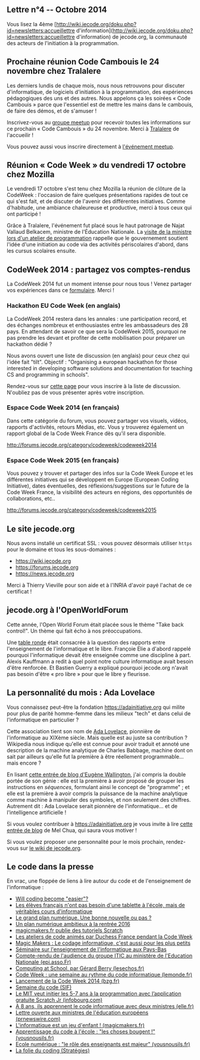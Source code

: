 ## Lettre n°4 \-- Octobre 2014

Vous lisez la 4ème
[http://wiki.jecode.org/doku.php?id=newsletters:accueillettre d\'information](http://wiki.jecode.org/doku.php?id=newsletters:accueillettre d'information)
de jecode.org, la communauté des acteurs de l\'initiation à la
programmation.

## Prochaine réunion Code Cambouis le 24 novembre chez Tralalere

Les derniers lundis de chaque mois, nous nous retrouvons pour discuter
d\'informatique, de logiciels d\'initiation à la programmation, des
expériences pédagogiques des uns et des autres. Nous appelons ça les
soirées « Code Cambouis » parce que l\'essentiel est de mettre les mains
dans le cambouis, de faire des démos, et de s\'amuser !

Inscrivez-vous au [groupe meetup](http://www.meetup.com/Code-Cambouis/)
pour recevoir toutes les informations sur ce prochain « Code Cambouis »
du 24 novembre. Merci à [Tralalere](http://www.tralalere.com/) de
l\'accueilir !

Vous pouvez aussi vous inscrire directement à [l\'événement
meetup](http://www.meetup.com/Code-Cambouis/events/218280762/).

## Réunion « Code Week » du vendredi 17 octobre chez Mozilla

Le vendredi 17 octobre s\'est tenu chez Mozilla la réunion de clôture de
la CodeWeek : l\'occasion de faire quelques présentations rapides de
tout ce qui s\'est fait, et de discuter de l\'avenir des différentes
initiatives. Comme d\'habitude, une ambiance chaleureuse et productive,
merci à tous ceux qui ont participé !

Grâce à Tralalere, l\'événement fut placé sous le haut patronage de
Najat Vallaud Belkacem, ministre de l\'Éducation Nationale. La [visite
de la ministre lors d\'un atelier de
programmation](http://www.najat-vallaud-belkacem.com/2014/10/15/la-semaine-du-code-en-europe-sous-le-haut-patronage-de-najat-vallaud-belkacem/)
rappelle que le gouvernement soutient l\'idée d\'une initiation au code
via des activités périscolaires d\'abord, dans les cursus scolaires
ensuite.

## CodeWeek 2014 : partagez vos comptes-rendus

La CodeWeek 2014 fut un moment intense pour nous tous ! Venez partager
vos expériences dans ce
[formulaire](https://docs.google.com/forms/d/18Xgbtd-awsZ6TXA79O95DupmnLEq05hpjX_4-brwVMw/viewform).
Merci !

### Hackathon EU Code Week (en anglais)

La CodeWeek 2014 restera dans les annales : une participation record, et
des échanges nombreux et enthousiastes entre les ambassadeurs des 28
pays. En attendant de savoir ce que sera la CodeWeek 2015, pourquoi ne
pas prendre les devant et profiter de cette mobilisation pour préparer
un hackathon dédié ?

Nous avons ouvert une liste de discussion (en anglais) pour ceux chez
qui l\'idée fait \"tilt\". Objectif : \"Organising a european hackathon
for those interested in developing software solutions and documentation
for teaching CS and programming in schools\".

Rendez-vous sur [cette
page](http://listes.jecode.org/cgi-bin/mailman/listinfo/codeweek-hackathon)
pour vous inscrire à la liste de discussion. N\'oubliez pas de vous
présenter après votre inscription.

### Espace Code Week 2014 (en français)

Dans cette catégorie du forum, vous pouvez partager vos visuels, vidéos,
rapports d\'activités, retours Médias, etc. Vous y trouverez également
un rapport global de la Code Week France dès qu\'il sera disponible.

<http://forums.jecode.org/category/codeweek/codeweek2014>

### Espace Code Week 2015 (en français)

Vous pouvez y trouver et partager des infos sur la Code Week Europe et
les différentes initiatives qui se développent en Europe (European
Coding Initiative), dates éventuelles, des réflexions/suggestions sur le
future de la Code Week France, la visibilité des acteurs en régions, des
opportunités de collaborations, etc..

<http://forums.jecode.org/category/codeweek/codeweek2015>

## Le site jecode.org

Nous avons installé un certificat SSL : vous pouvez désormais utiliser
`https` pour le domaine et tous les sous-domaines :

-   <https://wiki.jecode.org>
-   <https://forums.jecode.org>
-   <https://news.jecode.org>

Merci à Thierry Vieville pour son aide et à l\'INRIA d\'avoir payé
l\'achat de ce certificat !

## jecode.org à l\'OpenWorldForum

Cette année, l\'Open World Forum était placée sous le thème \"Take back
control!\". Un thème qui fait écho à nos préoccupations.

Une [table
ronde](http://www.openworldforum.paris/fr/tracks/education-vocational-training#talk_328)
était consacrée à la question des rapports entre l\'enseignement de
l\'informatique et le libre. Françoie Elie a d\'abord rappelé pourquoi
l\'informatique devait être enseignée comme une discipline à part.
Alexis Kauffmann a redit à quel point notre culture informatique avait
besoin d\'être renforcée. Et Bastien Guerry a expliqué pourquoi
jecode.org n\'avait pas besoin d\'être « pro libre » pour que le libre y
fleurisse.

## La personnalité du mois : Ada Lovelace

Vous connaissez peut-être la fondation <https://adainitiative.org> qui
milite pour plus de parité homme-femme dans les milieux \"tech\" et dans
celui de l\'informatique en particulier ?

Cette association tient son nom de [Ada
Lovelace](http://fr.wikipedia.org/wiki/Ada_Lovelace), pionnière de
l\'informatique au XIXème siècle. Mais quelle est au juste sa
contribution ? Wikipedia nous indique qu\'elle est connue pour avoir
traduit et annoté une description de la machine analytique de Charles
Babbage, machine dont on sait par ailleurs qu\'elle fut la première à
être réellement programmable\... mais encore ?

En lisant [cette entrée de blog d\'Eugène
Wallington](http://www.cs.uni.edu/~wallingf/blog/archives/monthly/2014-10.html#e2014-10-31T14_52_17.htm),
j\'ai compris la double portée de son génie : elle est la première à
avoir proposé de grouper les instructions en *séquences*, formulant
ainsi le concept de \"programme\" ; et elle est la première à avoir
compris la puissance de la machine analytique comme machine à manipuler
des symboles, et non seulement des chiffres. Autrement dit : Ada
Lovelace serait pionnère de l\'informatique\... et de l\'intelligence
artificielle !

Si vous voulez contribuer à <https://adainitiative.org> je vous invite à
lire [cette entrée de
blog](http://blog.melchua.com/2014/10/02/unlock-challenge-raise-1024-for-the-ada-initiative-support-women-in-open-techculture-and-unlock-more-open-licensed-programming-learning-styles-material/)
de Mel Chua, qui saura vous motiver !

Si vous voulez proposer une personnalité pour le mois prochain,
rendez-vous sur [le wiki de
jecode.org](https://wiki.jecode.org/doku.php?id=newsletters:octobre_2014).

## Le code dans la presse

En vrac, une floppée de liens à lire autour du code et de
l\'enseignement de l\'informatique :

- [Will coding become "easier"?](http://www.debatingeurope.eu/2014/11/12/european-digital-skills-gap/#.VGNn5zkfuC0)
- [Les élèves français n'ont pas besoin d'une tablette à l'école, mais de véritables cours d'informatique](http://www.slate.fr/story/92677/eleves-francais-tablette-cours-informatique)
- [Le grand plan numérique. Une bonne nouvelle ou pas ?](http://binaire.blog.lemonde.fr/2014/11/07/le-grand-plan-numerique-une-bonne-nouvelle-ou-pas/)
- [Un plan numérique ambitieux à la rentrée 2016](http://www.dailymotion.com/video/x29jxyc_un-plan-numerique-ambitieux-a-la-rentree-2016-formation-des-enseignants-ressources-pedagogiques-equi_news)
- [magicmakers.fr publie des tutoriels Scratch](http://magicmakers.fr/tutoriels)
- [Les ateliers de code animés par Duchess France pendant la Code Week](http://www.duchess-france.org/retour-sur-les-ateliers-de-code-animes-par-duchess-france-pendant-la-code-week/)
- [Magic Makers : Le codage informatique, c'est aussi pour les plus petits](http://www.20minutes.fr/paris/1468467-20141027-magic-makers-codage-informatique-aussi-plus-petits)
- [Séminaire sur l'enseignement de l'informatique aux Pays-Bas](http://www.epi.asso.fr/revue/lu/l1410h.htm)
- [Compte-rendu de l'audience du groupe ITIC au ministère de l'Education Nationale (epi.asso.Fr)](http://www.epi.asso.fr/blocnote/audience_171014.pdf)
- [Computing at School, par Gérard Berry (lesechos.fr)](http://www.lesechos.fr/idees-debats/editos-analyses/0203886474353-computing-at-school-1057754.php)
- [Code Week : une semaine au rythme du code informatique (lemonde.fr)](http://lesclesdedemain.lemonde.fr/education/code-week-une-semaine-au-rythme-du-code-informatique_a-75-4432.html)
- [Lancement de la Code Week 2014 (bzg.fr)](http://bzg.fr/lancement-de-la-code-week-2014.html)
- [Semaine du code (SIF)](http://www.societe-informatique-de-france.fr/2014/09/semaine-du-code-codage-et-algorithme-en-famille/)
- [Le MIT veut initier les 5-7 ans à la programmation avec l’application gratuite Scratch Jr (infobourg.com)](http://www.infobourg.com/2014/10/14/le-mit-veut-initier-les-5-7-ans-a-la-programmation-avec-lapplication-gratuite-scratch-jr/)
- [A 8 ans, ils apprennent le code informatique avec deux ministres (elle.fr)](http://www.elle.fr/Societe/News/A-8-ans-ils-apprennent-le-code-informatique-avec-deux-ministres-2849968)
- [Lettre ouverte aux ministres de l'éducation européens (prnewswire.com)](http://www.prnewswire.com/news-releases/lettre-ouverte-aux-ministres-de-leducation-europeens-279101611.html)
- [L'informatique est un jeu d'enfant ! (magicmakers.fr)](http://magicmakers.fr/blog/linformatique-est-un-jeu-denfant)
- [Apprentissage du code à l'école : "les choses bougent !" (vousnousils.fr)](http://www.vousnousils.fr/2014/10/10/apprentissage-du-code-a-lecole-les-choses-bougent-555553)
- [Ecole numérique : "le rôle des enseignants est majeur" (vousnousils.fr)](http://www.vousnousils.fr/2014/10/15/ecole-numerique-le-role-des-enseignants-est-majeur-555616)
- [La folie du coding (Stratégies)](http://emploi.strategies.fr/article/imprimerMg/id_management/244512W)
